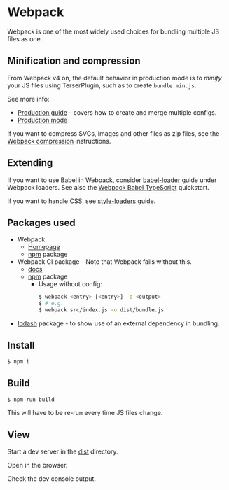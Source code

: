 # Webpack

Webpack is one of the most widely used choices for bundling multiple JS files as one.


## Minification and compression

From Webpack v4 on, the default behavior in production mode is to _minify_ your JS files using TerserPlugin, such as to create `bundle.min.js`.

See more info:

- [Production guide](https://webpack.js.org/guides/production/) - covers how to create and merge multiple configs.
- [Production mode](https://webpack.js.org/configuration/mode/#mode-production)

If you want to compress SVGs, images and other files as zip files, see the
[Webpack compression](https://webpack.js.org/plugins/compression-webpack-plugin/) instructions.


## Extending

If you want to use Babel in Webpack, consider [babel-loader](https://webpack.js.org/loaders/babel-loader/) guide under Webpack loaders. See also the [Webpack Babel TypeScript](/quickstarts/webpack-babel-typescript/) quickstart.

If you want to handle CSS, see [style-loaders](https://webpack.js.org/loaders/style-loader/) guide.


## Packages used

- Webpack
    - [Homepage](http://webpack.github.io/)
    - [npm](https://www.npmjs.com/package/webpack) package
- Webpack CI package - Note that Webpack fails without this.
    - [docs](https://webpack.js.org/api/cli/)
    - [npm](https://www.npmjs.com/package/webpack-cli) package
        - Usage without config:
            ```sh
            $ webpack <entry> [<entry>] -o <output>
            $ # e.g.
            $ webpack src/index.js -o dist/bundle.js
            ```
- [lodash](https://www.npmjs.com/package/lodash) package - to show use of an external dependency in bundling.


## Install

```sh
$ npm i
```

## Build

```sh
$ npm run build
```

This will have to be re-run every time JS files change.

## View

Start a dev server in the [dist](dist/) directory.

Open in the browser.

Check the dev console output.
